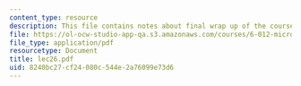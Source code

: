 ```yaml
---
content_type: resource
description: This file contains notes about final wrap up of the course.
file: https://ol-ocw-studio-app-qa.s3.amazonaws.com/courses/6-012-microelectronic-devices-and-circuits-fall-2005/8240bc27cf24080c544e2a76099e73d6_lec26.pdf
file_type: application/pdf
resourcetype: Document
title: lec26.pdf
uid: 8240bc27-cf24-080c-544e-2a76099e73d6
---
```

